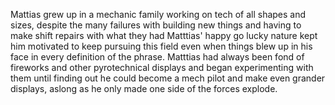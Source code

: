 Mattias grew up in a mechanic family working on tech of all shapes and sizes, despite the many failures with building new things and having to make shift repairs with what they had Matttias' happy go lucky nature kept him motivated to keep pursuing this field even when things blew up in his face in every definition of the phrase.  Matttias had always been fond of fireworks and other pyrotechnical displays and began experimenting with them until finding out he could become a mech pilot and make even grander displays, aslong as he only made one side of the forces explode.
